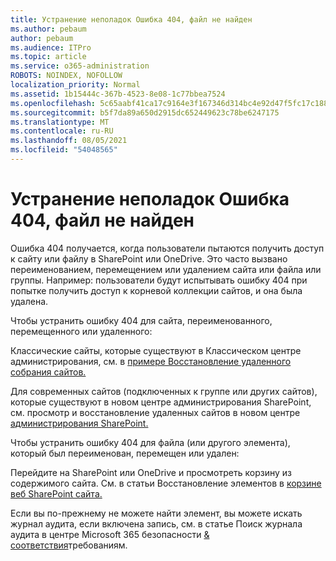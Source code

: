 ```yaml
---
title: Устранение неполадок Ошибка 404, файл не найден
ms.author: pebaum
author: pebaum
ms.audience: ITPro
ms.topic: article
ms.service: o365-administration
ROBOTS: NOINDEX, NOFOLLOW
localization_priority: Normal
ms.assetid: 1b15444c-367b-4523-8e08-1c77bbea7524
ms.openlocfilehash: 5c65aabf41ca17c9164e3f167346d314bc4e92d47f5fc17c188f12819b0a2cfa
ms.sourcegitcommit: b5f7da89a650d2915dc652449623c78be6247175
ms.translationtype: MT
ms.contentlocale: ru-RU
ms.lasthandoff: 08/05/2021
ms.locfileid: "54048565"
---
```

# <a name="troubleshoot-error-404-file-not-found"></a>Устранение неполадок Ошибка 404, файл не найден

Ошибка 404 получается, когда пользователи пытаются получить доступ к сайту или файлу в SharePoint или OneDrive. Это часто вызвано переименованием, перемещением или удалением сайта или файла или группы. Например: пользователи будут испытывать ошибку 404 при попытке получить доступ к корневой коллекции сайтов, и она была удалена.

Чтобы устранить ошибку 404 для сайта, переименованного, перемещенного или удаленного:

Классические сайты, которые существуют в Классическом центре администрирования, см. в [примере Восстановление удаленного собрания сайтов.](https://docs.microsoft.com/sharepoint/restore-deleted-site-collection)

Для современных сайтов (подключенных к группе или других сайтов), которые существуют в новом центре администрирования SharePoint, см. просмотр и восстановление удаленных сайтов в новом центре [администрирования SharePoint.](https://docs.microsoft.com/sharepoint/restore-deleted-site-collection)

Чтобы устранить ошибку 404 для файла (или другого элемента), который был переименован, перемещен или удален:

Перейдите на SharePoint или OneDrive и просмотреть корзину из содержимого сайта. См. в статьи Восстановление элементов в [корзине веб SharePoint сайта.](https://support.office.com/article/Restore-items-in-the-Recycle-Bin-of-a-SharePoint-site-6df466b6-55f2-4898-8d6e-c0dff851a0be#ID0EAADAAA=Online)

Если вы по-прежнему не можете найти элемент, вы можете искать журнал аудита, если включена запись, см. в статье Поиск журнала аудита в центре Microsoft 365 безопасности [& соответствия](https://docs.microsoft.com/microsoft-365/compliance/search-the-audit-log-in-security-and-compliance)требованиям.
